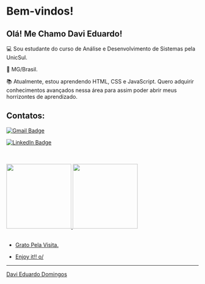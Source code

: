 # Bem-vindos!

 

## Olá! Me Chamo Davi Eduardo!

 

:computer: Sou estudante do curso de Análise e Desenvolvimento de Sistemas pela UnicSul.

:house_with_garden: MG/Brasil.

:books: Atualmente, estou aprendendo HTML, CSS e JavaScript. Quero adquirir conhecimentos avançados nessa área para assim poder abrir meus horrizontes de aprendizado.


 

## Contatos:

[![Gmail Badge](https://img.shields.io/badge/Gmail-D14836?style=for-the-badge&logo=gmail&logoColor=white)](https://davidomingoseduardo@gmail.com)

[![LinkedIn Badge](https://img.shields.io/badge/LinkedIn-0077B5?style=for-the-badge&logo=linkedin&logoColor=white)](https://www.linkedin.com/in/davieduardodomingos
)


<div>
 <br><br>
  <a href="https://github.com/DaviEduardoDomingos">
  <img height="170em" src="https://github-readme-stats.vercel.app/api?username=DaviEduardoDomingos&show_icons=true&theme=highcontrast&include_all_commits=true&count_private=true"/>
  
  <img height="170em" src="https://github-readme-stats.vercel.app/api/top-langs/?username=DaviEduardoDomingos&layout=compact&langs_count=7&theme=highcontrast"/>
</div>
<br>
<p align="left">


- Grato Pela Visita.

- Enjoy it!! o/

----------------------------------------------------------------------------------

Davi Eduardo Domingos
